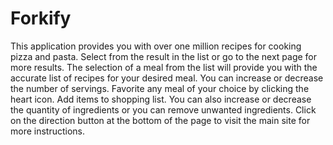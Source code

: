 # Forkify
This application provides you with over one million recipes for cooking pizza and pasta.
Select from the result in the list or go to the next page for more results.
The selection of a meal from the list will provide you with the accurate list of recipes for your desired meal.
You can increase or decrease the number of servings.
Favorite any meal of your choice by clicking the heart icon.
Add items to shopping list.
You can also increase or decrease the quantity of ingredients or you can remove unwanted ingredients.
Click on the direction button at the bottom of the page to visit the main site for more instructions.
